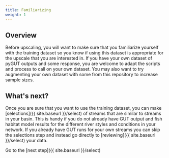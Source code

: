 ```yaml
---
title: Familiarizing
weight: 1
---
```


## Overview

Before upscaling, you will want to make sure that you familiarize yourself with the training dataset so you know if using this dataset is appropriate for the upscale that you are interested in. If you have your own dataset of pyGUT outputs and some response, you are welcome to adapt the scripts and process to call on your own dataset. You may also want to try augmenting your own dataset with some from this repository to increase sample sizes.

## What's next?

Once you are sure that you want to use the training dataset, you can make [selections]({{ site.baseurl }}/select) of streams that are similar to streams in your basin. This is handy if you do not already have GUT output and fish habitat model results for the different river styles and conditions in your network. If you already have GUT runs for your own streams you  can skip the selections step and instead go directly to [reviewing]({{ site.baseurl }}/select) your data.

Go to the [next step]({{ site.baseurl }}/select)

